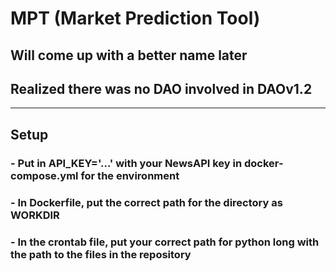 # MPT (Market Prediction Tool)

## Will come up with a better name later
## Realized there was no DAO involved in DAOv1.2

-----------------------------------

## Setup
### - Put in API_KEY='...' with your NewsAPI key in docker-compose.yml for the environment
### - In Dockerfile, put the correct path for the directory as WORKDIR
### - In the crontab file, put your correct path for python long with the path to the files in the repository
